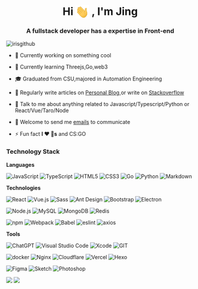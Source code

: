 <!--
**IrisGitHub/IrisGitHub** is a ✨ _special_ ✨ repository because its `README.md` (this file) appears on your GitHub profile.

Here are some ideas to get you started:

- 🔭 I’m currently working on ...
- 🌱 I’m currently learning ...
- 👯 I’m looking to collaborate on ...
- 🤔 I’m looking for help with ...
- 💬 Ask me about ...
- 📫 How to reach me: ...
- 😄 Pronouns: ...
- ⚡ Fun fact: ...
-->

<h1 align="center">Hi <img align="top" src="https://github.com/IrisGitHub/IrisGitHub/blob/main/wave.gif" width="36px" height="36px"/> , 
 I'm Jing</h1>
<h3 align="center">A fullstack developer has a expertise in Front-end</h3>

<p align="left"> <img src="https://komarev.com/ghpvc/?username=irisgithub&label=Profile%20views&color=0e75b6&style=flat" alt="irisgithub" /> </p>

- 🔭 Currently working on something cool

- 🌱 Currently learning Threejs,Go,web3

- 🎓 Graduated from CSU,majored in Automation Engineering

- 📝 Regularly write articles on [Personal Blog](https://jiangjings.com),or write on [Stackoverflow](https://stackoverflow.com/users/10522217)

- 💬 Talk to me about anything related to Javascript/Typescript/Python or React/Vue/Taro/Node

- 👯 Welcome to send me [emails](mailto:i@jiangjings.com) to communicate 

- ⚡ Fun fact **I ❤️ 🐶s** and CS:GO
### Technology Stack

**Languages**

<img src="https://img.shields.io/badge/JavaScript-%23323330.svg?logo=javascript&logoColor=%23F7DF1E&style=flat-square" alt="JavaScript" height="22"/> <img src="https://img.shields.io/badge/Typescript-%23007acc.svg?logo=typescript&logoColor=white&style=flat-square" alt="TypeScript" height="22"/> <img src="https://img.shields.io/badge/HTML5-E34F26?style=for-the-badge&logo=html5&logoColor=white" alt="HTML5" height="22"/> <img src="https://img.shields.io/badge/CSS3-1572B6?style=for-the-badge&logo=css3&logoColor=white" alt="CSS3" height="22"/> <img src="https://img.shields.io/badge/Go-00ADD8?style=for-the-badge&logo=go&logoColor=white" alt="Go" height="22"/> <img src="https://img.shields.io/badge/Python-FFD43B?style=for-the-badge&logo=python&logoColor=blue" alt="Python" height="22"/> <img src="https://img.shields.io/badge/-Markdown-000?&logo=Markdown" alt="Markdown" height="22"/> 

**Technologies**

<img src="https://img.shields.io/badge/React-%2320232a.svg?logo=React&logoColor=%2361dafb&style=flat-square" alt="React" height="22"/> <img src="https://img.shields.io/badge/Vue.js-%2335495e.svg?logo=Vue.js&logoColor=%234fc08d&style=flat-square" alt="Vue.js" height="22"/> <img src="https://img.shields.io/badge/Sass-CC6699?style=for-the-badge&logo=sass&logoColor=white" alt="Sass" height="22"/> <img src="https://img.shields.io/badge/ant%20design-%230170fe.svg?logo=Ant-design&logoColor=white&style=flat-square" alt="Ant Design" height="22"/> <img src="https://img.shields.io/badge/Bootstrap-%237952b3.svg?logo=bootstrap&logoColor=white&style=flat-square" alt="Bootstrap" height="22"/> <img src="https://img.shields.io/badge/Electron-%231572b6.svg?logo=Electron&logoColor=white&style=flat-square" alt="Electron" height="22"/>

<img src="https://img.shields.io/badge/Node.js-%2343853d.svg?logo=node.js&logoColor=white&style=flat-square" alt="Node.js" height="22"/> <img src="https://img.shields.io/badge/Mysql-%234479a1.svg?logo=MySQL&logoColor=white&style=flat-square" alt="MySQL" height="22"/> <img src="https://img.shields.io/badge/Mongodb-%234ea94b.svg?logo=Mongodb&logoColor=white&style=flat-square" alt="MongoDB" height="22"/> <img src="https://img.shields.io/badge/Redis-%23a51f17.svg?logo=redis&logoColor=white&style=flat-square" alt="Redis" height="22"/>

<img src="https://img.shields.io/badge/NPM-%23cb0000.svg?logo=npm&logoColor=white&style=flat-square" alt="npm" height="22"/> <img src="https://img.shields.io/badge/Webpack-%231e72b3.svg?logo=Webpack&logoColor=white&style=flat-square" alt="Webpack" height="22"/> <img src="https://img.shields.io/badge/Babel-%23323330.svg?logo=babel&logoColor=%23f9dc3e&style=flat-square" alt="Babel" height="22"/> <img src="https://img.shields.io/badge/eslint-3A33D1?style=for-the-badge&logo=eslint&logoColor=white" alt="eslint" height="22"/> <img src="https://img.shields.io/badge/axios-671ddf?&style=for-the-badge&logo=axios&logoColor=white" alt="axios" height="22"/> 

**Tools**

<img src="https://img.shields.io/badge/ChatGPT-74aa9c?style=for-the-badge&logo=openai&logoColor=white" alt="ChatGPT" height="22"/> <img src="https://img.shields.io/badge/Visual%20studio%20code-%230078d7.svg?logo=visual-studio-code&logoColor=white&style=flat-square" alt="Visual Studio Code" height="22"/> <img src="https://img.shields.io/badge/Xcode-%23007acc.svg?logo=xcode&logoColor=white&style=flat-square" alt="Xcode" height="22"/> <img src="https://img.shields.io/badge/GIT-E44C30?style=for-the-badge&logo=git&logoColor=white" alt="GIT" height="22"/>

<img src="https://img.shields.io/badge/Docker-%23000000.svg?logo=Docker&logoColor=blue&style=flat-square" alt="docker" height="22"/> <img src="https://img.shields.io/badge/Nginx-009639?style=for-the-badge&logo=nginx&logoColor=white" alt="Nginx" height="22"/> <img src="https://img.shields.io/badge/Cloudflare-F38020?style=for-the-badge&logo=Cloudflare&logoColor=white" alt="Cloudflare" height="22"/> <img src="https://img.shields.io/badge/Vercel-000000?style=for-the-badge&logo=vercel&logoColor=white" alt="Vercel" height="22"/> <img src="https://img.shields.io/badge/Hexo-0E83CD?style=for-the-badge&logo=hexo&logoColor=white" alt="Hexo" height="22"/>

<img src="https://img.shields.io/badge/Figma-%23f24e1e.svg?logo=Figma&logoColor=white&style=flat-square" alt="Figma" height="22"/> <img src="https://img.shields.io/badge/Sketch-FFB387?style=for-the-badge&logo=sketch&logoColor=black" alt="Sketch" height="22"/> <img src="https://img.shields.io/badge/Photoshop-%2331a8ff.svg?logo=adobe-photoshop&logoColor=white&style=flat-square" alt="Photoshop" height="22"/>

<p align="left">
<img src="https://github-readme-stats.vercel.app/api?username=irisgithub&count_private=true&hide=contribs&show_icons=true&icon_color=0366d6&text_color=24292e&bg_color=ffffff&hide_title=true&locale=en" height="120"/>
<img src="https://github-readme-stats.vercel.app/api/top-langs/?username=irisgithub&hide=markdown,html&layout=compact" height="120"/>
</p>

